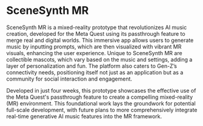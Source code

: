 # SceneSynth MR
SceneSynth MR is a mixed-reality prototype that revolutionizes AI music creation, developed for the Meta Quest using its passthrough feature to merge real and digital worlds. This immersive app allows users to generate music by inputting prompts, which are then visualized with vibrant MR visuals, enhancing the user experience. Unique to SceneSynth MR are collectible mascots, which vary based on the music and settings, adding a layer of personalization and fun. The platform also caters to Gen-Z’s connectivity needs, positioning itself not just as an application but as a community for social interaction and engagement.

Developed in just four weeks, this prototype showcases the effective use of the Meta Quest's passthrough feature to create a compelling mixed-reality (MR) environment. This foundational work lays the groundwork for potential full-scale development, with future plans to more comprehensively integrate real-time generative AI music features into the MR framework.
